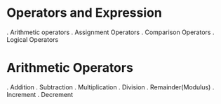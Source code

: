 # Operators and Expression

. Arithmetic operators
. Assignment Operators
. Comparison Operators
. Logical Operators 

# Arithmetic Operators

. Addition
. Subtraction
. Multiplication
. Division
. Remainder(Modulus)
. Increment
. Decrement
